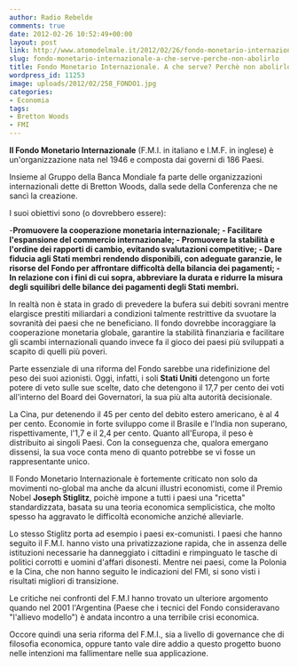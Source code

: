 ```yaml
---
author: Radio Rebelde
comments: true
date: 2012-02-26 10:52:49+00:00
layout: post
link: http://www.atomodelmale.it/2012/02/26/fondo-monetario-internazionale-a-che-serve-perche-non-abolirlo/
slug: fondo-monetario-internazionale-a-che-serve-perche-non-abolirlo
title: Fondo Monetario Internazionale. A che serve? Perchè non abolirlo?
wordpress_id: 11253
image: uploads/2012/02/258_FONDO1.jpg
categories:
- Economia
tags:
- Bretton Woods
- FMI
---
```


**Il Fondo Monetario Internazionale** (F.M.I. in italiano e I.M.F. in inglese) è un'organizzazione nata nel 1946 e composta dai governi di 186 Paesi.

Insieme al Gruppo della Banca Mondiale fa parte delle organizzazioni internazionali dette di Bretton Woods, dalla sede della Conferenza che ne sancì la creazione.

I suoi obiettivi sono (o dovrebbero essere):

-**Promuovere la cooperazione monetaria internazionale; - Facilitare l'espansione del commercio internazionale; - Promuovere la stabilità e l'ordine dei rapporti di cambio, evitando svalutazioni competitive; - Dare fiducia agli Stati membri rendendo disponibili, con adeguate garanzie, le risorse del Fondo per affrontare difficoltà della bilancia dei pagamenti; - In relazione con i fini di cui sopra, abbreviare la durata e ridurre la misura degli squilibri delle bilance dei pagamenti degli Stati membri.**

In realtà non è stata in grado di prevedere la bufera sui debiti sovrani mentre elargisce prestiti miliardari a condizioni talmente restrittive da svuotare la sovranità dei paesi che ne beneficiano. Il fondo dovrebbe incoraggiare la cooperazione monetaria globale, garantire la stabilità finanziaria e facilitare gli scambi internazionali quando invece fa il gioco dei paesi più sviluppati a scapito di quelli più poveri.

Parte essenziale di una riforma del Fondo sarebbe una ridefinizione del peso dei suoi azionisti. Oggi, infatti, i soli **Stati Uniti** detengono un forte potere di veto sulle sue scelte, dato che detengono il 17,7 per cento dei voti all'interno del Board dei Governatori, la sua più alta autorità decisionale.

La Cina, pur detenendo il 45 per cento del debito estero americano, è al 4 per cento. Economie in forte sviluppo come il Brasile e l'India non superano, rispettivamente, l'1,7 e il 2,4 per cento. Quanto all'Europa, il peso è distribuito ai singoli Paesi. Con la conseguenza che, qualora emergano dissensi, la sua voce conta meno di quanto potrebbe se vi fosse un rappresentante unico.

Il Fondo Monetario Internazionale è fortemente criticato non solo da movimenti no-global ma anche da alcuni illustri economisti, come il Premio Nobel **Joseph Stiglitz**, poichè impone a tutti i paesi una "ricetta" standardizzata, basata su una teoria economica semplicistica, che molto spesso ha aggravato le difficoltà economiche anziché alleviarle.

Lo stesso Stiglitz porta ad esempio i paesi ex-comunisti. I paesi che hanno seguito il F.M.I. hanno visto una privatizzazione rapida, che in assenza delle istituzioni necessarie ha danneggiato i cittadini e rimpinguato le tasche di politici corrotti e uomini d'affari disonesti. Mentre nei paesi, come la Polonia e la Cina, che non hanno seguito le indicazioni del FMI, si sono visti i risultati migliori di transizione.

Le critiche nei confronti del F.M.I hanno trovato un ulteriore argomento quando nel 2001 l'Argentina (Paese che i tecnici del Fondo consideravano "l'allievo modello") è andata incontro a una terribile crisi economica.

Occore quindi una seria riforma del F.M.I., sia a livello di governance che di filosofia economica, oppure tanto vale dire addio a questo progetto buono nelle intenzioni ma fallimentare nelle sua applicazione.
